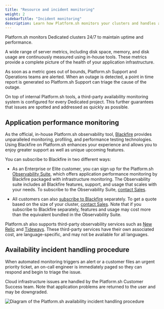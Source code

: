 ```yaml
---
title: "Resource and incident monitoring"
weight: 2
sidebarTitle: "Incident monitoring"
description: Learn how Platform.sh monitors your clusters and handles availability incidents. 
---
```


Platform.sh monitors Dedicated clusters 24/7 to maintain uptime and performance.

A wide range of server metrics, including disk space, memory, and disk usage are continuously measured using in-house tools.
These metrics provide a complete picture of the health of your application infrastructure.

As soon as a metric goes out of bounds, Platform.sh Support and Operations teams are alerted.
When an outage is detected, a point in time report is generated
so Platform.sh Support can triage the cause of the outage.

On top of internal Platform.sh tools,
a third-party availability monitoring system is configured for every Dedicated project.
This further guarantees that issues are spotted and addressed as quickly as possible.

## Application performance monitoring

As the official, in-house Platform.sh observability tool, [Blackfire](../../increase-observability/integrate-observability/blackfire.md) provides unparalleled monitoring, profiling, and performance testing technologies.
Using Blackfire on Platform.sh enhances your experience
and allows you to enjoy greater support as well as unique upcoming features.

You can subscribe to Blackfire in two different ways:

- As an Enterprise or Elite customer,
  you can sign up for the Platform.sh [Observability Suite](https://platform.sh/features/observability-suite/),
  which offers application performance monitoring by Blackfire packaged with infrastructure monitoring.
  The Observability suite includes all Blackfire features, support, and usage that scales with your needs.
  To subscribe to the Observability Suite, [contact Sales](https://platform.sh/contact/).

- All customers can also [subscribe to Blackfire](https://www.blackfire.io/pricing) separately.
  To get a quote based on the size of your cluster, [contact Sales](https://platform.sh/contact/).
  Note that if you subscribe to Blackfire separately,
  features and usage may cost more than the equivalent bundled in the Observability Suite.

Platform.sh also supports third-party observability services
such as [New Relic](../increase-observability/integrate-observability/new-relic/_index.md)
and [Tideways](../increase-observability/integrate-observability/tideways.md).
These third-party services have their own associated cost,
are language-specific, and may not be available for all languages.

## Availability incident handling procedure

When automated monitoring triggers an alert or a customer files an urgent priority ticket,
an on-call engineer is immediately paged so they can respond and begin to triage the issue.

Cloud infrastructure issues are handled by the Platform.sh Customer Success team.
Note that application problems are returned to the user and may be downgraded.

![Diagram of the Platform.sh availability incident handling procedure](/images/dedicated/incident-monitoring.svg "0.4")